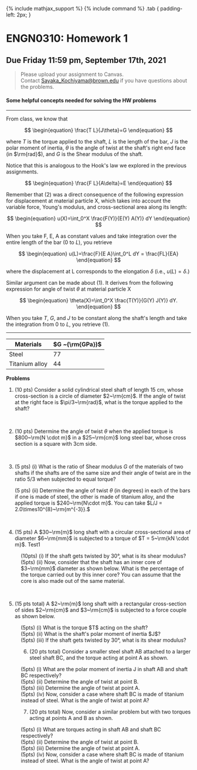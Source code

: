 {% include mathjax_support %}
{% include command %}
.tab {
  padding-left: 2px;
}



# ENGN0310: Homework 1
## Due Friday 11:59 pm, September 17th, 2021




> Please upload your assignment to Canvas.<br/>
> Contact Sayaka_Kochiyama@brown.edu if you have questions about the problems.   




#### Some helpful concepts needed for solving the HW problems


--------


From class, we know that

$$
\begin{equation}
\frac{T L}{J\theta}=G
\end{equation}
$$

where $T$ is the torque applied to the shaft, $L$ is the length of the bar, $J$ is the polar moment of inertia, $\theta$ is the angle of twist at the shaft's right end face (in $\rm{rad}$), and $G$ is the Shear modulus of the shaft. 

Notice that this is analogous to the Hook's law we explored in the previous assignments.

$$
\begin{equation}
\frac{F L}{A\delta}=E
\end{equation}
$$

Remember that (2) was a direct consequence of the following expression for displacement at material particle X, which takes into account the variable force, Young's modulus, and cross-sectional area along its length:


$$
\begin{equation}
u(X)=\int_0^X \frac{F(Y)}{E(Y) A(Y)} dY
\end{equation}
$$

When you take F, E, A as constant values and take integration over the entire length of the bar ($0$ to $L$), you retrieve

$$
\begin{equation}
u(L)=\frac{F}{E A}\int_0^L dY = \frac{FL}{EA}
\end{equation}
$$

where the displacement at L corresponds to the elongation $\delta$ (i.e., $u(L)=\delta$.)

Similar argument can be made about (1). It derives from the following expression for angle of twist $\theta$ at material particle X

$$
\begin{equation}
\theta(X)=\int_0^X \frac{T(Y)}{G(Y) J(Y)} dY.
\end{equation}
$$

When you take $T$, $G$, and $J$ to be constant along the shaft's length and take the integration from $0$ to $L$, you retrieve (1).

----------



| Materials      | $G ~(\rm{GPa})$ |
|----------------|-----------------|
| Steel          | 77             |
| Titanium alloy | 44             |


**Problems**


1. (10 pts) Consider a solid cylindrical steel shaft of length 15 cm,  whose cross-section is a circle of diameter $2~\rm{cm}$. If the angle of twist at the right face is $\pi/3~\rm{rad}$, what is the torque applied to the shaft?

<br/>

2. (10 pts) Determine the angle of twist $\theta$ when the applied torque is $800~\rm{N \cdot m}$ in a $25~\rm{cm}$ long steel bar, whose cross section is a square with 3cm side.
<br/>

3. (5 pts) (i) What is the ratio of Shear modulus $G$ of the materials of two shafts if the shafts are of the same size and their angle of twist are in the ratio 5/3 when subjected to equal torque?

    (5 pts) (ii) Determine the angle of twist $\theta$ (in degrees) in each of the bars if one is made of steel, the other is made of titanium alloy, and the applied torque is $240~\rm{N\cdot m}$. You can take $L/J = 2.0\times10^{8}~\rm{m^{-3}}.$
<br/>

4. (15 pts) A $30~\rm{m}$ long shaft with a circular cross-sectional area of diameter $6~\rm{mm}$ is subjected to a torque of $T = 5~\rm{kN \cdot m}$. Test1

<DL>
<DD> (10pts) (i) If the shaft gets twisted by 30&deg;, what is its shear modulus? 
<DD> (5pts) (ii) Now, consider that the shaft has an inner core of $3~\rm{mm}$ diameter as shown below. What is the percentage of the torque carried out by this inner core? You can assume that the core is also made out of the same material.
</DL>

<br/>


5. (15 pts total) A $2~\rm{m}$ long shaft with a rectangular cross-section of sides $2~\rm{cm}$ and $3~\rm{cm}$ is subjected to a force couple as shown below. 


<DD>(5pts) (i) What is the torque $T$ acting on the shaft?    
<DD>(5pts) (ii) What is the shaft's polar moment of inertia $J$?
<DD>(5pts) (iii) If the shaft gets twisted by 30&deg;, what is its shear modulus?


6. (20 pts total) Consider a smaller steel shaft AB attached to a larger steel shaft BC, and the torque acting at point A as shown. 


<DD>(5pts) (i) What are the polar moment of inertia J in shaft AB and shaft BC respectively?
<DD>(5pts) (ii) Determine the angle of twist at point B.
<DD>(5pts) (iii) Determine the angle of twist at point A.
<DD>(5pts) (iv) Now, consider a case where shaft BC is made of titanium instead of steel. What is the angle of twist at point A?



7.  (20 pts total) Now, consider a similar problem but with two torques acting at points A and B as shown. 


<DD>(5pts) (i) What are torques acting in shaft AB and shaft BC respectively?
<DD>(5pts) (ii) Determine the angle of twist at point B.
<DD>(5pts) (iii) Determine the angle of twist at point A.
<DD>(5pts) (iv) Now, consider a case where shaft BC is made of titanium instead of steel. What is the angle of twist at point A?
</DL>
